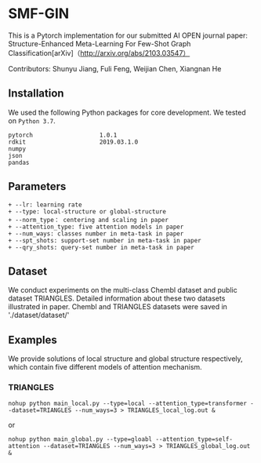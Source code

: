 # SMF-GIN
  This is a Pytorch implementation for our submitted AI OPEN journal paper: Structure-Enhanced Meta-Learning For Few-Shot Graph Classification[arXiv]（http://arxiv.org/abs/2103.03547）
  
  Contributors: Shunyu Jiang, Fuli Feng, Weijian Chen, Xiangnan He
  
  ## Installation
  We used the following Python packages for core development. We tested on `Python 3.7`.
  ```
  pytorch                   1.0.1
  rdkit                     2019.03.1.0
  numpy                     
  json
  pandas
  ```
  
   ## Parameters

    + --lr: learning rate
    + --type: local-structure or global-structure
    + --norm_type： centering and scaling in paper
    + --attention_type: five attention models in paper
    + --num_ways: classes number in meta-task in paper
    + --spt_shots: support-set number in meta-task in paper
    + --qry_shots: query-set number in meta-task in paper
 
   ## Dataset
   We conduct experiments on the multi-class Chembl dataset and public dataset TRIANGLES. Detailed information about these two datasets illustrated in paper.
   Chembl and TRIANGLES datasets were saved in './dataset/dataset/'
   
   ## Examples
   We provide solutions of local structure and global structure respectively, which contain five different models of attention mechanism.
   
   ### TRIANGLES
   
   `nohup python main_local.py --type=local --attention_type=transformer --dataset=TRIANGLES --num_ways=3 > TRIANGLES_local_log.out &`
   
   or
   
   `nohup python main_global.py --type=gloabl --attention_type=self-attention --dataset=TRIANGLES --num_ways=3 > TRIANGLES_global_log.out &`
   
